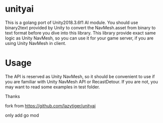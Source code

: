 # unityai
This is a golang port of Unity2018.3.6f1 AI module.
You should use binary2text provided by Unity to convert the NavMesh.asset from
binary to text format before you dive into this library.
This library provide exact same logic as Unity NavMesh, so you can use it for
your game server, if you are using Unity NavMesh in client.

# Usage
The API is reserved as Unity NavMesh, so it should be convenient to use if you
are familiar with Unity NavMesh API or RecastDetour. If you are not, you may want
to read some examples in test folder.

Thanks

fork from https://github.com/lazytiger/unityai

only add go mod